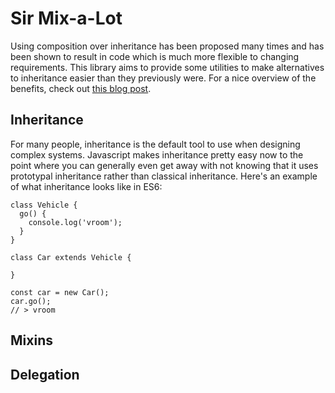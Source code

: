 # Sir Mix-a-Lot

Using composition over inheritance has been proposed many times and has been
shown to result in code which is much more flexible to changing requirements.
This library aims to provide some utilities to make alternatives to inheritance
easier than they previously were. For a nice overview of the benefits, check
out [this blog post](http://engineering.appfolio.com/appfolio-engineering/2014/08/20/a-composition-regarding-inheritance).

## Inheritance

For many people, inheritance is the default tool to use when designing complex
systems. Javascript makes inheritance pretty easy now to the point where you
can generally even get away with not knowing that it uses prototypal
inheritance rather than classical inheritance. Here's an example of what
inheritance looks like in ES6:

```
class Vehicle {
  go() {
    console.log('vroom');
  }
}

class Car extends Vehicle {

}

const car = new Car();
car.go();
// > vroom
```

## Mixins

## Delegation

